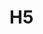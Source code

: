 # H5
<!-- 这些是我个人在学习H5时所练习的一些东西 -->
<!-- These are some of the things That I personally practiced when I was learning H5 -->